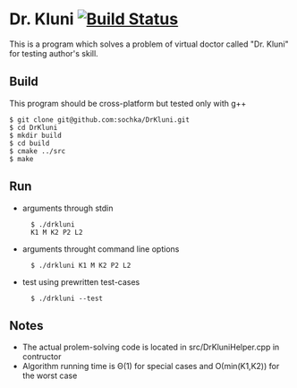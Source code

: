 # Dr. Kluni [![Build Status](https://travis-ci.org/sochka/DrKluni.png)](https://travis-ci.org/sochka/DrKluni)

This is a program which solves a problem of virtual doctor called "Dr. Kluni" for testing author's skill.


## Build
This program should be cross-platform but tested only with g++

    $ git clone git@github.com:sochka/DrKluni.git
    $ cd DrKluni
    $ mkdir build
    $ cd build
    $ cmake ../src
    $ make

## Run
* arguments through stdin

        $ ./drkluni
        K1 M K2 P2 L2

* arguments throught command line options

        $ ./drkluni K1 M K2 P2 L2

* test using prewritten test-cases

        $ ./drkluni --test

## Notes
* The actual prolem-solving code is located in src/DrKluniHelper.cpp in contructor
* Algorithm running time is &Theta;(1) for special cases and &Omicron;(min(K1,K2)) for the worst case
